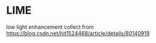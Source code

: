 # LIME
low light enhancement
collect from https://blog.csdn.net/hit1524468/article/details/80140919
